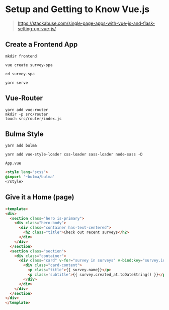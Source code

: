 # Setup and Getting to Know Vue.js

> https://stackabuse.com/single-page-apps-with-vue-js-and-flask-setting-up-vue-js/

## Create a Frontend App
```
mkdir frontend

vue create survey-spa

cd survey-spa

yarn serve
```

## Vue-Router
```
yarn add vue-router
mkdir -p src/router
touch src/router/index.js
```

## Bulma Style
```
yarn add bulma

yarn add vue-style-loader css-loader sass-loader node-sass -D
```

`App.vue`
```html
<style lang="scss">
@import '~bulma/bulma'
</style>
```

## Give it a Home (page)
```html
<template>  
<div>  
  <section class="hero is-primary">
    <div class="hero-body">
      <div class="container has-text-centered">
        <h2 class="title">Check out recent surveys</h2>
      </div>
    </div>
  </section>
  <section class="section">
    <div class="container">
      <div class="card" v-for="survey in surveys" v-bind:key="survey.id">
        <div class="card-content">
          <p class="title">{{ survey.name}}</p>
          <p class='subtitle'>{{ survey.created_at.toDateString() }}</p>
        </div>
      </div>
    </div>
  </section>
</div>  
</template>  
```
